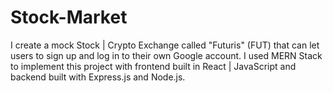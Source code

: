 # Stock-Market
I create a mock Stock | Crypto Exchange called "Futuris" (FUT) that can let users to sign up and log in to their own Google account. I used MERN Stack to implement this project with frontend built in React | JavaScript and backend built with Express.js and Node.js.
